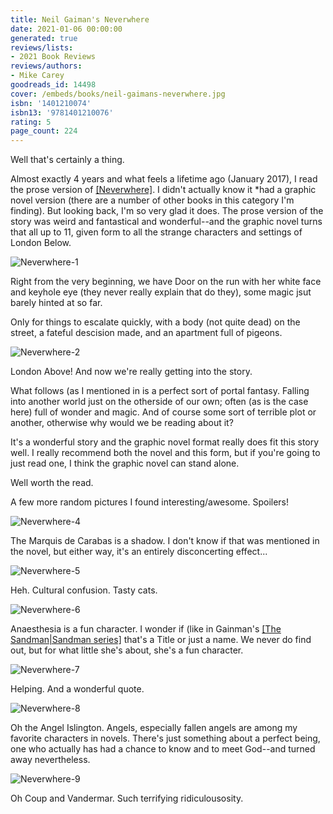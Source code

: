 ```yaml
---
title: Neil Gaiman's Neverwhere
date: 2021-01-06 00:00:00
generated: true
reviews/lists:
- 2021 Book Reviews
reviews/authors:
- Mike Carey
goodreads_id: 14498
cover: /embeds/books/neil-gaimans-neverwhere.jpg
isbn: '1401210074'
isbn13: '9781401210076'
rating: 5
page_count: 224
---
```

Well that's certainly a thing.  

Almost exactly 4 years and what feels a lifetime ago (January 2017), I read the prose version of [[Neverwhere]](). I didn't actually know it *had a graphic novel version (there are a number of other books in this category I'm finding). But looking back, I'm so very glad it does. The prose version of the story was weird and fantastical and wonderful--and the graphic novel turns that all up to 11, given form to all the strange characters and settings of London Below.  

<!--more-->

![Neverwhere-1](/embeds/books/attachments/neverwhere-1.jpg)  

Right from the very beginning, we have Door on the run with her white face and keyhole eye (they never really explain that do they), some magic jsut barely hinted at so far.  

Only for things to escalate quickly, with a body (not quite dead) on the street, a fateful descision made, and an apartment full of pigeons.  

![Neverwhere-2](/embeds/books/attachments/neverwhere-2.jpg)  

London Above! And now we're really getting into the story.  

What follows (as I mentioned in  is a perfect sort of portal fantasy. Falling into another world just on the otherside of our own; often (as is the case here) full of wonder and magic. And of course some sort of terrible plot or another, otherwise why would we be reading about it?  

It's a wonderful story and the graphic novel format really does fit this story well. I really recommend both the novel and this form, but if you're going to just read one, I think the graphic novel can stand alone.  

Well worth the read.  

A few more random pictures I found interesting/awesome. Spoilers!  

![Neverwhere-4](/embeds/books/attachments/neverwhere-4.jpg)  

The Marquis de Carabas is a shadow. I don't know if that was mentioned in the novel, but either way, it's an entirely disconcerting effect...  

![Neverwhere-5](/embeds/books/attachments/neverwhere-5.jpg)  

Heh. Cultural confusion. Tasty cats.  

![Neverwhere-6](/embeds/books/attachments/neverwhere-6.jpg)  

Anaesthesia is a fun character. I wonder if (like in Gainman's [[The Sandman|Sandman series]]() that's a Title or just a name. We never do find out, but for what little she's about, she's a fun character.  

![Neverwhere-7](/embeds/books/attachments/neverwhere-7.jpg)  

Helping. And a wonderful quote.  

![Neverwhere-8](/embeds/books/attachments/neverwhere-8.jpg)  

Oh the Angel Islington. Angels, especially fallen angels are among my favorite characters in novels. There's just something about a perfect being, one who actually has had a chance to know and to meet God--and turned away nevertheless.  

![Neverwhere-9](/embeds/books/attachments/neverwhere-9.jpg)  

Oh Coup and Vandermar. Such terrifying ridiculousosity.
